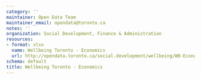 ```yaml
---
category: ''
maintainer: Open Data Team
maintainer_email: opendata@toronto.ca
notes: ''
organization: Social Development, Finance & Administration
resources:
- format: xlsx
  name: Wellbeing Toronto - Economics
  url: http://opendata.toronto.ca/social.development/wellbeing/WB-Economics.xlsx
schema: default
title: Wellbeing Toronto - Economics
---
```

